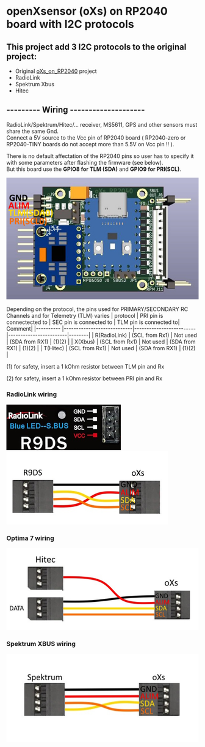 # openXsensor (oXs) on RP2040 board with I2C protocols

## This project add 3 I2C protocols to the original project:
- Original [oXs_on_RP2040](https://github.com/mstrens/oXs_on_RP2040/tree/test) project
- RadioLink
- Spektrum Xbus
- Hitec 

## --------- Wiring --------------------

RadioLink/Spektrum/Hitec/... receiver, MS5611, GPS and other sensors must share the same Gnd.  
Connect a 5V source to the Vcc pin of RP2040 board ( RP2040-zero or RP2040-TINY boards do not accept more than 5.5V on Vcc pin !! ).  

There is no default affectation of the RP2040 pins so user has to specify it with some parameters after flashing the firmware (see below).  
But this board use the **GPIO8 for TLM (SDA)** and **GPIO9 for PRI(SCL)**.

![I2C Wiring](https://github.com/pierrotm777/oXs-RP2040-i2c/blob/main/oXsRP2040Full_I2C.jpg)

Depending on the protocol, the pins used for PRIMARY/SECONDARY RC Channels and for Telemetry (TLM) varies
| protocol       | PRI pin is connectected to | SEC pin is connected to | TLM pin is connected to| Comment|
|----------      |----------------------------|-------------------------|------------------------|--------|
| R(RadioLink)   |    (SCL from Rx1)          |     Not used            | (SDA from RX1)         | (1)(2) |
| X(Xbus)        |    (SCL from Rx1)          |     Not used            | (SDA from RX1)         | (1)(2) |
| T(Hitec)       |    (SCL from Rx1)          |     Not used            | (SDA from RX1)         | (1)(2) |

(1) for safety, insert a 1 kOhm resistor between TLM pin and Rx 

(2) for safety, insert a 1 kOhm resistor between PRI pin and Rx

### RadioLink wiring
![R9DS](https://github.com/pierrotm777/oXs-RP2040-i2c/blob/main/RadioLink_R9DS.jpg)
![Connection](https://github.com/pierrotm777/oXs-RP2040-i2c/blob/main/RadioLink_Telemetry.jpg)  

### Optima 7 wiring
![Optima 7](https://github.com/pierrotm777/oXs-RP2040-i2c/blob/main/Hitec_Optima7_Telemetry.jpg)  

### Spektrum XBUS wiring
![Connection](https://github.com/pierrotm777/oXs-RP2040-i2c/blob/main/Spektrum_XBUS_Telemetry.jpg)  
